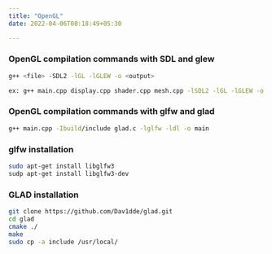 ```yaml
---
title: "OpenGL"
date: 2022-04-06T08:18:49+05:30

---
```


### OpenGL compilation commands with SDL and glew
```bash
g++ <file> -SDL2 -lGL -lGLEW -o <output>

ex: g++ main.cpp display.cpp shader.cpp mesh.cpp -lSDL2 -lGL -lGLEW -o main
```

### OpenGL compilation commands with glfw and glad
```bash
g++ main.cpp -Ibuild/include glad.c -lglfw -ldl -o main
```

### glfw installation
```bash
sudo apt-get install libglfw3
sudp apt-get install libglfw3-dev
```
### GLAD installation
```bash
git clone https://github.com/Dav1dde/glad.git
cd glad
cmake ./
make
sudo cp -a include /usr/local/
```
